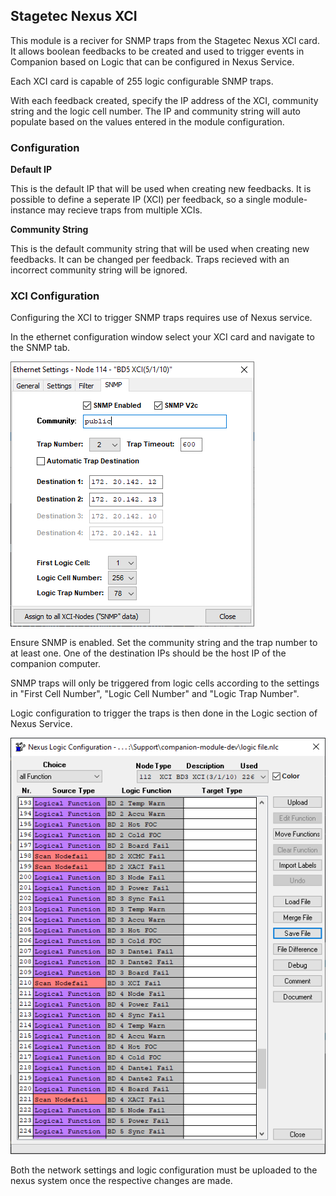## Stagetec Nexus XCI

This module is a reciver for SNMP traps from the Stagetec Nexus XCI card. It allows boolean feedbacks to be created and used to trigger events in Companion based on Logic that can be configured in Nexus Service.

Each XCI card is capable of 255 logic configurable SNMP traps.

With each feedback created, specify the IP address of the XCI, community string and the logic cell number. The IP and community string will auto populate based on the values entered in the module configuration.

### Configuration

**Default IP** 


This is the default IP that will be used when creating new feedbacks. It is possible to define a seperate IP (XCI) per feedback, so a single module-instance may recieve traps from multiple XCIs.

**Community String**


This is the default community string that will be used when creating new feedbacks. It can be changed per feedback. Traps recieved with an incorrect community string will be ignored. 

### XCI Configuration
Configuring the XCI to trigger SNMP traps requires use of Nexus service.

In the ethernet configuration window select your XCI card and navigate to the SNMP tab.

![Network Configuration](images/xci-network-snmp.PNG)

Ensure SNMP is enabled. Set the community string and the trap number to at least one. One of the destination IPs should be the host IP of the companion computer.

SNMP traps will only be triggered from logic cells according to the settings in "First Cell Number", "Logic Cell Number" and "Logic Trap Number".

Logic configuration to trigger the traps is then done in the Logic section of Nexus Service. 

![Logic Configuration](images/nexus-logic.PNG)

Both the network settings and logic configuration must be uploaded to the nexus system once the respective changes are made.